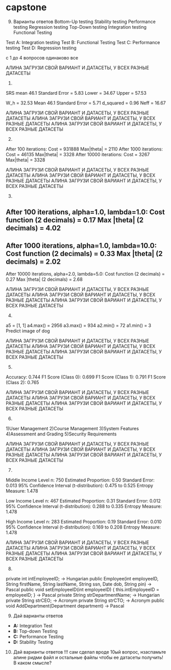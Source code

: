 # capstone
9. Варианты ответов
Bottom-Up testing
Stability testing
Performance testing
Regression testing
Top-Down testing
Integration testing
Functional Testing

Test A: Integration testing
Test B: Functional Testing
Test C: Performance testing
Test D: Regression testing

с 1 до 4 вопросов одинаково все

АЛИНА ЗАГРУЗИ СВОЙ ВАРИАНТ И ДАТАСЕТЫ, У ВСЕХ РАЗНЫЕ ДАТАСЕТЫ

1. 
SRS mean 46.1
Standard Error = 5.83
Lower = 34.67 Upper = 57.53

W_h = 32.53
Mean 46.1
Standard Error = 5.71
d_squared = 0.96
Neff = 16.67

АЛИНА ЗАГРУЗИ СВОЙ ВАРИАНТ И ДАТАСЕТЫ, У ВСЕХ РАЗНЫЕ ДАТАСЕТЫ
АЛИНА ЗАГРУЗИ СВОЙ ВАРИАНТ И ДАТАСЕТЫ, У ВСЕХ РАЗНЫЕ ДАТАСЕТЫ
АЛИНА ЗАГРУЗИ СВОЙ ВАРИАНТ И ДАТАСЕТЫ, У ВСЕХ РАЗНЫЕ ДАТАСЕТЫ

2.
After 100 iterations:
  Cost = 931888   Max|theta| = 2110
After 1000 iterations:
  Cost = 46135   Max|theta| = 3328
After 10000 iterations:
  Cost = 3267   Max|theta| = 3328

  АЛИНА ЗАГРУЗИ СВОЙ ВАРИАНТ И ДАТАСЕТЫ, У ВСЕХ РАЗНЫЕ ДАТАСЕТЫ
  АЛИНА ЗАГРУЗИ СВОЙ ВАРИАНТ И ДАТАСЕТЫ, У ВСЕХ РАЗНЫЕ ДАТАСЕТЫ
  АЛИНА ЗАГРУЗИ СВОЙ ВАРИАНТ И ДАТАСЕТЫ, У ВСЕХ РАЗНЫЕ ДАТАСЕТЫ

3.
After 100 iterations, alpha=1.0, lambda=1.0:
  Cost function (2 decimals)   = 0.17
  Max |theta| (2 decimals)     = 4.02
------------------------------------------------------
After 1000 iterations, alpha=1.0, lambda=10.0:
  Cost function (2 decimals)   = 0.33
  Max |theta| (2 decimals)     = 2.02
------------------------------------------------------
After 10000 iterations, alpha=2.0, lambda=5.0:
  Cost function (2 decimals)   = 0.27
  Max |theta| (2 decimals)     = 2.68

  АЛИНА ЗАГРУЗИ СВОЙ ВАРИАНТ И ДАТАСЕТЫ, У ВСЕХ РАЗНЫЕ ДАТАСЕТЫ
  АЛИНА ЗАГРУЗИ СВОЙ ВАРИАНТ И ДАТАСЕТЫ, У ВСЕХ РАЗНЫЕ ДАТАСЕТЫ
  АЛИНА ЗАГРУЗИ СВОЙ ВАРИАНТ И ДАТАСЕТЫ, У ВСЕХ РАЗНЫЕ ДАТАСЕТЫ


4.
a5 = [1, 1]
a4.max() = 2956
a3.max() = 934
a2.min() = 72
a1.min() = 3
Predict image of dog

  АЛИНА ЗАГРУЗИ СВОЙ ВАРИАНТ И ДАТАСЕТЫ, У ВСЕХ РАЗНЫЕ ДАТАСЕТЫ
  АЛИНА ЗАГРУЗИ СВОЙ ВАРИАНТ И ДАТАСЕТЫ, У ВСЕХ РАЗНЫЕ ДАТАСЕТЫ
  АЛИНА ЗАГРУЗИ СВОЙ ВАРИАНТ И ДАТАСЕТЫ, У ВСЕХ РАЗНЫЕ ДАТАСЕТЫ


5.
Accuracy: 0.744
F1 Score (Class 0): 0.699
F1 Score (Class 1): 0.791
F1 Score (Class 2): 0.765

  АЛИНА ЗАГРУЗИ СВОЙ ВАРИАНТ И ДАТАСЕТЫ, У ВСЕХ РАЗНЫЕ ДАТАСЕТЫ
  АЛИНА ЗАГРУЗИ СВОЙ ВАРИАНТ И ДАТАСЕТЫ, У ВСЕХ РАЗНЫЕ ДАТАСЕТЫ
  АЛИНА ЗАГРУЗИ СВОЙ ВАРИАНТ И ДАТАСЕТЫ, У ВСЕХ РАЗНЫЕ ДАТАСЕТЫ


6.
1)User Management
2)Course Management
3)System Features
4)Assessment and Grading
5)Security Requirements

  АЛИНА ЗАГРУЗИ СВОЙ ВАРИАНТ И ДАТАСЕТЫ, У ВСЕХ РАЗНЫЕ ДАТАСЕТЫ
  АЛИНА ЗАГРУЗИ СВОЙ ВАРИАНТ И ДАТАСЕТЫ, У ВСЕХ РАЗНЫЕ ДАТАСЕТЫ
  АЛИНА ЗАГРУЗИ СВОЙ ВАРИАНТ И ДАТАСЕТЫ, У ВСЕХ РАЗНЫЕ ДАТАСЕТЫ


7.
Middle Income Level
n: 750
Estimated Proportion: 0.50
Standard Error: 0.013
95% Confidence Interval (t-distribution): 0.475 to 0.525
Entropy Measure: 1.478

Low Income Level
n: 467
Estimated Proportion: 0.31
Standard Error: 0.012
95% Confidence Interval (t-distribution): 0.288 to 0.335
Entropy Measure: 1.478

High Income Level
n: 283
Estimated Proportion: 0.19
Standard Error: 0.010
95% Confidence Interval (t-distribution): 0.169 to 0.208
Entropy Measure: 1.478

  АЛИНА ЗАГРУЗИ СВОЙ ВАРИАНТ И ДАТАСЕТЫ, У ВСЕХ РАЗНЫЕ ДАТАСЕТЫ
  АЛИНА ЗАГРУЗИ СВОЙ ВАРИАНТ И ДАТАСЕТЫ, У ВСЕХ РАЗНЫЕ ДАТАСЕТЫ
  АЛИНА ЗАГРУЗИ СВОЙ ВАРИАНТ И ДАТАСЕТЫ, У ВСЕХ РАЗНЫЕ ДАТАСЕТЫ



8. 
private int intEmployeeID; → Hungarian
public Employee(int employeeID, String firstName, String lastName, String ssn, Date dob, String pin) → Pascal
public void setEmployeeID(int employeeID) { this.intEmployeeID = employeeID; } → Pascal
private String strDepartmentName; → Hungarian
private String strCEO; → Acronym
private String strCTO; → Acronym
public void AddDepartment(Department department) → Pascal


9. Дай варианты ответов 
- **A:** Integration Test  
- **B:** Top-down Testing  
- **C:** Performance Testing  
- **D:** Stability Testing

10. Дай варианты ответов !!!
сам сделал вроде 10ый вопрос, нзаспамьте алине ридми файл и остальные файлы чтобы ее датасеты получить!
В каком смысле?